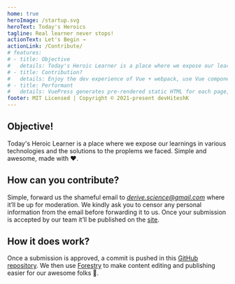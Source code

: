```yaml
---
home: true
heroImage: /startup.svg
heroText: Today's Heroics
tagline: Real learner never stops!
actionText: Let's Begin →
actionLink: /Contribute/
# features:
# - title: Objective
#   details: Today's Heroic Learner is a place where we expose our learnings in various technologies and the solutions to the proplems we faced. Simple and awesome, made with ❤.
# - title: Contribution?
#   details: Enjoy the dev experience of Vue + webpack, use Vue components in markdown, and develop custom themes with Vue.
# - title: Performant
#   details: VuePress generates pre-rendered static HTML for each page, and runs as an SPA once a page is loaded.
footer: MIT Licensed | Copyright © 2021-present devHiteshK
---
```


## Objective!
Today's Heroic Learner is a place where we expose our learnings in various technologies and the solutions to the proplems we faced. Simple and awesome, made with ❤.

## How can you contribute?
Simple, forward us the shameful email to *derive.science@gmail.com* where it’ll be up for moderation. We kindly ask you to censor any personal information from the email before forwarding it to us. Once your submission is accepted by our team it’ll be published on the [site](https://derive-science.com/Tech-Blog).

## How it does work?
Once a submission is approved, a commit is pushed in this [GitHub repository](https://github.com/thexcaliber/Tech-Blog). We then use [Forestry](https://forestry.io/#/) to make content editing and publishing easier for our awesome folks 🙌.

